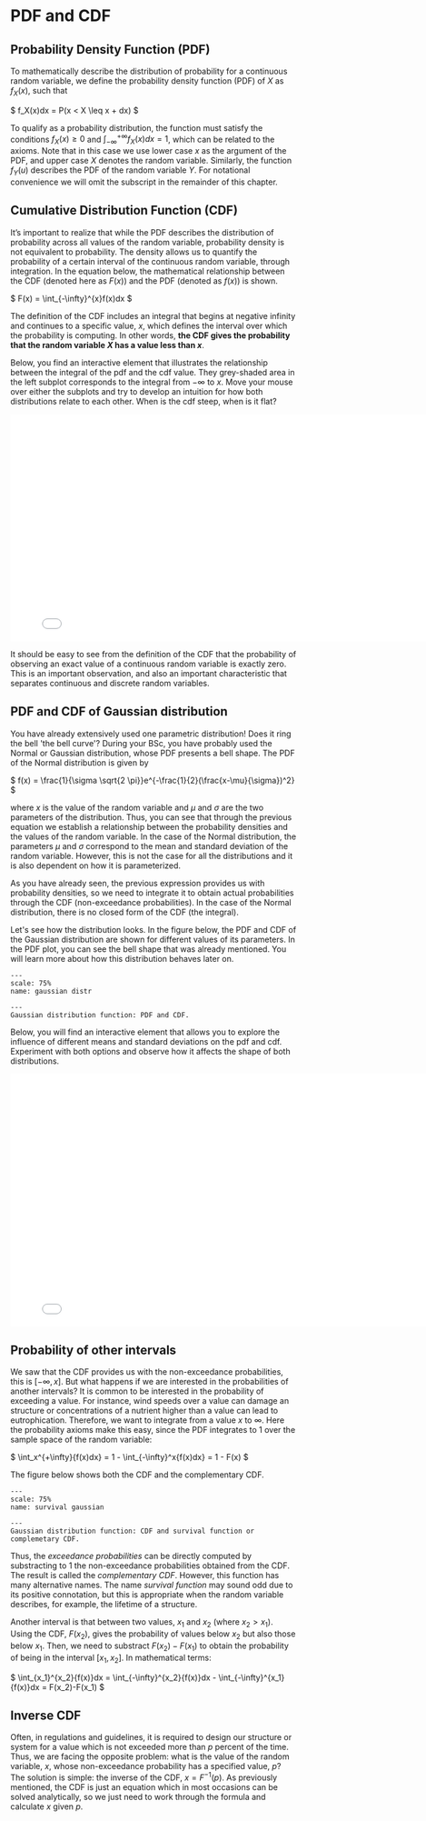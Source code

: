 # PDF and CDF

## Probability Density Function (PDF)

To mathematically describe the distribution of probability for a continuous random variable, we define the probability density function (PDF) of $X$ as $f_X(x)$, such that

$
f_X(x)dx = P(x < X \leq x + dx)
$

To qualify as a probability distribution, the function must satisfy the conditions $f_X(x) \geq 0$ and $\int_{-\infty}^{+\infty}f_X(x)dx =1$, which can be related to the axioms. Note that in this case we use lower case $x$ as the argument of the PDF, and upper case $X$ denotes the random variable. Similarly, the function $f_Y(u)$ describes the PDF of the random variable $Y$. For notational convenience we will omit the subscript in the remainder of this chapter.

## Cumulative Distribution Function (CDF)

It’s important to realize that while the PDF describes the distribution of probability across all values of the random variable, probability density is not equivalent to probability. The density allows us to quantify the probability of a certain interval of the continuous random variable, through integration. In the equation below, the mathematical relationship between the CDF (denoted here as $F(x)$) and the PDF (denoted as $f(x)$) is shown.

$
F(x) = \int_{-\infty}^{x}f(x)dx
$

The definition of the CDF includes an integral that begins at negative infinity and continues to a specific value, $x$, which defines the interval over which the probability is computing. In other words, **the CDF gives the probability that the random variable 
$X$ has a value less than $x$**.

Below, you find an interactive element that illustrates the relationship between the integral of the pdf and the cdf value. They grey-shaded area in the left subplot corresponds to the integral from $-\infty$ to $x$. Move your mouse over either the subplots and try to develop an intuition for how both distributions relate to each other. When is the cdf steep, when is it flat?

<iframe src="../_static/elements/element_pdf_and_cdf.html" width="800" height="400" frameborder="0"></iframe>

It should be easy to see from the definition of the CDF that the probability of observing an exact value of a continuous random variable is exactly zero. This is an important observation, and also an important characteristic that separates continuous and discrete random variables.

## PDF and CDF of Gaussian distribution

You have already extensively used one parametric distribution! Does it ring the bell 'the bell curve'? During your BSc, you have probably used the Normal or Gaussian distribution, whose PDF presents a bell shape. The PDF of the Normal distribution is given by

$
f(x) = \frac{1}{\sigma \sqrt{2 \pi}}e^{-\frac{1}{2}(\frac{x-\mu}{\sigma})^2}
$

where $x$ is the value of the random variable and $\mu$ and $\sigma$ are the two parameters of the distribution. Thus, you can see that through the previous equation we establish a relationship between the probability densities and the values of the random variable. 
In the case of the Normal distribution, the parameters $\mu$ and $\sigma$ correspond to the mean and standard deviation of the random variable. However, this is not the case for all the distributions and it is also dependent on how it is parameterized.

As you have already seen, the previous expression provides us with probability densities, so we need to integrate it to obtain actual probabilities through the CDF (non-exceedance probabilities). In the case of the Normal distribution, there is no closed form of the CDF (the integral). 

Let's see how the distribution looks. In the figure below, the PDF and CDF of the Gaussian distribution are shown for different values of its parameters. In the PDF plot, you can see the bell shape that was already mentioned. You will learn more about how this distribution behaves later on.


```{figure} /sandbox/continuous/figures/gaussian.png
---
scale: 75%
name: gaussian distr

---
Gaussian distribution function: PDF and CDF.
```

Below, you will find an interactive element that allows you to explore the influence of different means and standard deviations on the pdf and cdf. Experiment with both options and observe how it affects the shape of both distributions.

<iframe src="../_static/elements/element_Gaussian_cdf_moments.html" width="800" height="445" frameborder="0"></iframe>

## Probability of other intervals

We saw that the CDF provides us with the non-exceedance probabilities, this is $[-\infty, x]$. But what happens if we are interested in the probabilities of another intervals? It is common to be interested in the probability of exceeding a value. For instance, wind speeds over a value can damage an structure or concentrations of a nutrient higher than a value can lead to eutrophication. Therefore, we want to integrate  from a value $x$ to $\infty$. Here the probability axioms make this easy, since the PDF integrates to 1 over the sample space of the random variable:

$
\int_x^{+\infty}{f(x)dx} = 1 - \int_{-\infty}^x{f(x)dx} = 1 - F(x)
$

The figure below shows both the CDF and the complementary CDF.

```{figure} /sandbox/continuous/figures/survival.png
---
scale: 75%
name: survival gaussian

---
Gaussian distribution function: CDF and survival function or complemetary CDF.
```

Thus, the *exceedance probabilities* can be directly computed by substracting to 1 the non-exceedance probabilities obtained from the CDF. The result is called the *complementary CDF*. However, this function has many alternative names. The name *survival function* may sound odd due to its positive connotation, but this is appropriate when the random variable describes, for example, the lifetime of a structure.

Another interval is that between two values, $x_1$ and $x_2$ (where $x_2>x_1$). Using the CDF, $F(x_2)$, gives the probability of values below $x_2$ but also those below $x_1$. Then, we need to substract $F(x_2)-F(x_1)$ to obtain the probability of being in the interval $[x_1, x_2]$. In mathematical terms:

$
\int_{x_1}^{x_2}{f(x)}dx = \int_{-\infty}^{x_2}{f(x)}dx - \int_{-\infty}^{x_1}{f(x)}dx = F(x_2)-F(x_1)
$

## Inverse CDF

Often, in regulations and guidelines, it is required to design our structure or system for a value which is not exceeded more than $p$ percent of the time. Thus, we are facing the opposite problem: what is the value of the random variable, $x$, whose non-exceedance probability has a specified value, $p$? The solution is simple: the inverse of the CDF, $x = F^{-1}(p)$. As previously mentioned, the CDF is just an equation which in most occasions can be solved analytically, so we just need to work through the formula and calculate $x$ given $p$.